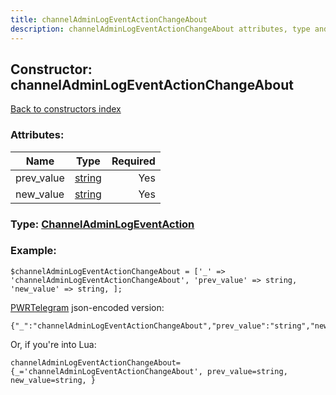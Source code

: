 ```yaml
---
title: channelAdminLogEventActionChangeAbout
description: channelAdminLogEventActionChangeAbout attributes, type and example
---
```

## Constructor: channelAdminLogEventActionChangeAbout  
[Back to constructors index](index.md)



### Attributes:

| Name     |    Type       | Required |
|----------|:-------------:|---------:|
|prev\_value|[string](../types/string.md) | Yes|
|new\_value|[string](../types/string.md) | Yes|



### Type: [ChannelAdminLogEventAction](../types/ChannelAdminLogEventAction.md)


### Example:

```
$channelAdminLogEventActionChangeAbout = ['_' => 'channelAdminLogEventActionChangeAbout', 'prev_value' => string, 'new_value' => string, ];
```  

[PWRTelegram](https://pwrtelegram.xyz) json-encoded version:

```
{"_":"channelAdminLogEventActionChangeAbout","prev_value":"string","new_value":"string"}
```


Or, if you're into Lua:  


```
channelAdminLogEventActionChangeAbout={_='channelAdminLogEventActionChangeAbout', prev_value=string, new_value=string, }

```


